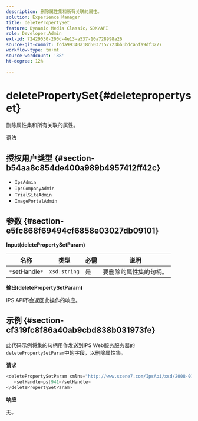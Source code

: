 ```yaml
---
description: 删除属性集和所有关联的属性。
solution: Experience Manager
title: deletePropertySet
feature: Dynamic Media Classic，SDK/API
role: Developer,Admin
exl-id: 72429030-200d-4e13-a537-10a728998a26
source-git-commit: fcda99340a18d5037157723bb3bdca5fa9df3277
workflow-type: tm+mt
source-wordcount: '88'
ht-degree: 12%

---
```


# deletePropertySet{#deletepropertyset}

删除属性集和所有关联的属性。

语法

## 授权用户类型 {#section-b54aa8c854de400a989b4957412ff42c}

* `IpsAdmin`
* `IpsCompanyAdmin`
* `TrialSiteAdmin`
* `ImagePortalAdmin`

## 参数 {#section-e5fc868f69494cf6858e03027db09101}

**Input(deletePropertySetParam)**

| 名称 | 类型 | 必需 | 说明 |
|---|---|---|---|
| `*`setHandle`*` | `xsd:string` | 是 | 要删除的属性集的句柄。 |

**输出(deletePropertySetParam)**

IPS API不会返回此操作的响应。

## 示例 {#section-cf319fc8f86a40ab9cbd838b031973fe}

此代码示例将集的句柄用作发送到IPS Web服务服务器的`deletePropertySetParam`中的字段，以删除属性集。

**请求**

```java
<deletePropertySetParam xmlns="http://www.scene7.com/IpsApi/xsd/2008-01-15">
   <setHandle>ps|941</setHandle>
</deletePropertySetParam>
```

**响应**

无。

